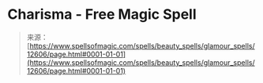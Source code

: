 <!--yml
category: 未分类
date: 2024-06-12 18:50:26
-->

# Charisma - Free Magic Spell

> 来源：[https://www.spellsofmagic.com/spells/beauty_spells/glamour_spells/12606/page.html#0001-01-01](https://www.spellsofmagic.com/spells/beauty_spells/glamour_spells/12606/page.html#0001-01-01)